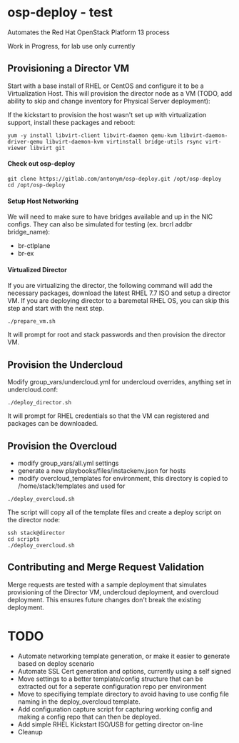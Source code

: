 # osp-deploy - test

Automates the Red Hat OpenStack Platform 13 process

Work in Progress, for lab use only currently

## Provisioning a Director VM

Start with a base install of RHEL or CentOS and configure it to be a Virtualization Host.  This will provision the director node as a VM (TODO, add ability to skip and change inventory for Physical Server deployment):

If the kickstart to provision the host wasn't set up with virtualization support, install these packages and reboot:

```
yum -y install libvirt-client libvirt-daemon qemu-kvm libvirt-daemon-driver-qemu libvirt-daemon-kvm virtinstall bridge-utils rsync virt-viewer libvirt git
```

#### Check out osp-deploy 

```
git clone https://gitlab.com/antonym/osp-deploy.git /opt/osp-deploy
cd /opt/osp-deploy
```

#### Setup Host Networking

We will need to make sure to have bridges available and up in the NIC configs.  They can also be simulated for testing (ex. brcrl addbr bridge_name):

* br-ctlplane
* br-ex 

#### Virtualized Director

If you are virtualizing the director, the following command will add the necessary packages,
download the latest RHEL 7.7 ISO and setup a director VM.  If you are deploying director to
a baremetal RHEL OS, you can skip this step and start with the next step.

```
./prepare_vm.sh
```

It will prompt for root and stack passwords and then provision the director VM.

## Provision the Undercloud

Modify group_vars/undercloud.yml for undercloud overrides, anything set in undercloud.conf:

```
./deploy_director.sh
```
It will prompt for RHEL credentials so that the VM can registered and packages can be downloaded.

## Provision the Overcloud

* modify group_vars/all.yml settings
* generate a new playbooks/files/instackenv.json for hosts 
* modify overcloud_templates for environment, this directory is copied to /home/stack/templates and used for 

```
./deploy_overcloud.sh
```

The script will copy all of the template files and create a deploy script on the director node:

```
ssh stack@director
cd scripts
./deploy_overcloud.sh
```

## Contributing and Merge Request Validation

Merge requests are tested with a sample deployment that simulates provisioning of the Director VM, undercloud deployment,
and overcloud deployment.  This ensures future changes don't break the existing deployment.

# TODO

* Automate networking template generation, or make it easier to generate based on deploy scenario
* Automate SSL Cert generation and options, currently using a self signed
* Move settings to a better template/config structure that can be extracted out for a seperate configuration repo per environment
* Move to specifiying template directory to avoid having to use config file naming in the deploy_overcloud template.
* Add configuration capture script for capturing working config and making a config repo that can then be deployed.
* Add simple RHEL Kickstart ISO/USB for getting director on-line
* Cleanup
